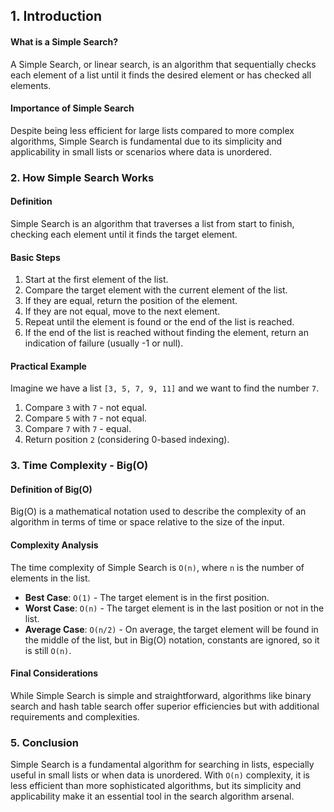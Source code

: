 ## 1. Introduction
   
#### What is a Simple Search?
A Simple Search, or linear search, is an algorithm that sequentially checks each element of a list until it finds the desired element or has checked all elements.

#### Importance of Simple Search
Despite being less efficient for large lists compared to more complex algorithms, Simple Search is fundamental due to its simplicity and applicability in small lists or scenarios where data is unordered.

### 2. How Simple Search Works

#### Definition
Simple Search is an algorithm that traverses a list from start to finish, checking each element until it finds the target element.

#### Basic Steps
1. Start at the first element of the list.
2. Compare the target element with the current element of the list.
3. If they are equal, return the position of the element.
4. If they are not equal, move to the next element.
5. Repeat until the element is found or the end of the list is reached.
6. If the end of the list is reached without finding the element, return an indication of failure (usually -1 or null).

#### Practical Example
Imagine we have a list `[3, 5, 7, 9, 11]` and we want to find the number `7`.

1. Compare `3` with `7` - not equal.
2. Compare `5` with `7` - not equal.
3. Compare `7` with `7` - equal.
4. Return position `2` (considering 0-based indexing).

### 3. Time Complexity - Big(O)

#### Definition of Big(O)
Big(O) is a mathematical notation used to describe the complexity of an algorithm in terms of time or space relative to the size of the input.

#### Complexity Analysis
The time complexity of Simple Search is `O(n)`, where `n` is the number of elements in the list.

- **Best Case**: `O(1)` - The target element is in the first position.
- **Worst Case**: `O(n)` - The target element is in the last position or not in the list.
- **Average Case**: `O(n/2)` - On average, the target element will be found in the middle of the list, but in Big(O) notation, constants are ignored, so it is still `O(n)`.

#### Final Considerations
While Simple Search is simple and straightforward, algorithms like binary search and hash table search offer superior efficiencies but with additional requirements and complexities.

### 5. Conclusion
Simple Search is a fundamental algorithm for searching in lists, especially useful in small lists or when data is unordered. With `O(n)` complexity, it is less efficient than more sophisticated algorithms, but its simplicity and applicability make it an essential tool in the search algorithm arsenal.
